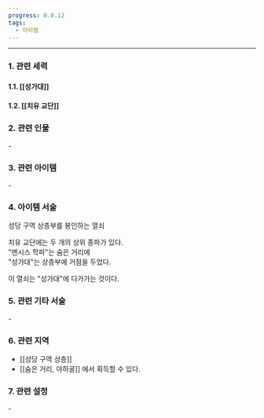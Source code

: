 ```yaml
---
progress: 0.0.12
tags:
  - 아이템
---
```

---
### 1. 관련 세력 
#### 1.1. [[성가대]]
#### 1.2. [[치유 교단]]

### 2. 관련 인물
\-

### 3. 관련 아이템
\-

### 4. 아이템 서술
성당 구역 상층부를 봉인하는 열쇠  
  
치유 교단에는 두 개의 상위 종파가 있다.  
"멘시스 학파"는 숨은 거리에  
"성가대"는 상층부에 거점을 두었다.  
  
이 열쇠는 "성가대"에 다가가는 것이다.

### 5. 관련 기타 서술
\-
### 6. 관련 지역
- [[성당 구역 상층]]
- [[숨은 거리, 야하굴]] 에서 획득할 수 있다.

### 7. 관련 설정
\- 